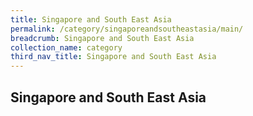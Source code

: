 ```yaml
---
title: Singapore and South East Asia
permalink: /category/singaporeandsoutheastasia/main/
breadcrumb: Singapore and South East Asia
collection_name: category
third_nav_title: Singapore and South East Asia
---
```


## **Singapore and South East Asia**